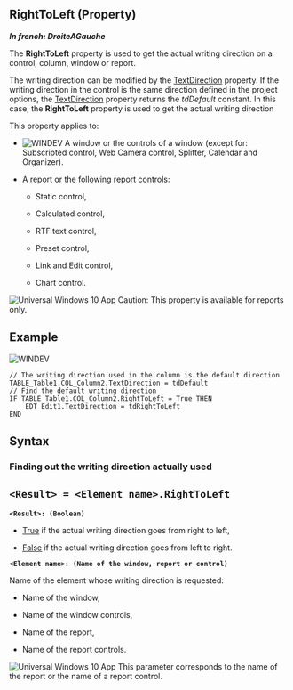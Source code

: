 


## RightToLeft (Property)

***In french: DroiteAGauche***
	



<a name="XUse"></a>
<a name="Use"></a>
<a name="description"></a>
The **RightToLeft** property is used to get the actual writing direction on a control, column, window or report. 

The writing direction can be modified by the [TextDirection](../Proprietes/2513020.md) property. If the writing direction in the control is the same direction defined in the project options, the [TextDirection](../Proprietes/2513020.md) property returns the *tdDefault* constant. In this case, the **RightToLeft** property is used to get the actual writing direction

This property applies to:

- ![WINDEV](https://doc.pcsoft.fr/ext/images/us/WD.png) A window or the controls of a window (except for: Subscripted control, Web Camera control, Splitter, Calendar and Organizer).

- A report or the following report controls: 

	- Static control, 

	- Calculated control, 

	- RTF text control, 

	- Preset control, 

	- Link and Edit control, 

	- Chart control.







![Universal Windows 10 App](https://doc.pcsoft.fr/ext/images/us/UNIVERSALAPP.png) Caution: This property is available for reports only.




<a name="Example1"></a>
<a name="sample_code"></a>

## Example

![WINDEV](https://doc.pcsoft.fr/ext/images/us/WD.png) 
```wl
// The writing direction used in the column is the default direction
TABLE_Table1.COL_Column2.TextDirection = tdDefault
// Find the default writing direction
IF TABLE_Table1.COL_Column2.RightToLeft = True THEN
	EDT_Edit1.TextDirection = tdRightToLeft
END
```

<a name="XSYNTAX"></a>
<a name="SYNTAX1"></a>

## Syntax

### Finding out the writing direction actually used

`<Result> = <Element name>.RightToLeft`
---

**`<Result>: (Boolean)`**



- <u><u><u><u>True</u></u></u></u> if the actual writing direction goes from right to left, 

- <u><u><u><u>False</u></u></u></u> if the actual writing direction goes from left to right.




**`<Element name>: (Name of the window, report or control)`**

Name of the element whose writing direction is requested: 

- Name of the window, 

- Name of the window controls, 

- Name of the report,

- Name of the report controls. 




![Universal Windows 10 App](https://doc.pcsoft.fr/ext/images/us/UNIVERSALAPP.png) This parameter corresponds to the name of the report or the name of a report control.




